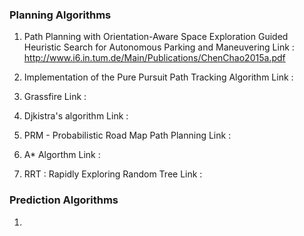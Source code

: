 ### Planning Algorithms
1. Path  Planning  with  Orientation-Aware  Space  Exploration  Guided Heuristic  Search  for  Autonomous  Parking  and  Maneuvering
   Link : http://www.i6.in.tum.de/Main/Publications/ChenChao2015a.pdf
   
2. Implementation of the Pure Pursuit Path Tracking Algorithm
   Link : 

3. Grassfire
   Link : 
   
4. Djkistra's algorithm
   Link :
   
5. PRM - Probabilistic Road Map Path Planning 
   Link : 

6. A* Algorthm
   Link : 

7. RRT : Rapidly Exploring Random Tree
   Link : 


### Prediction Algorithms

1.  
